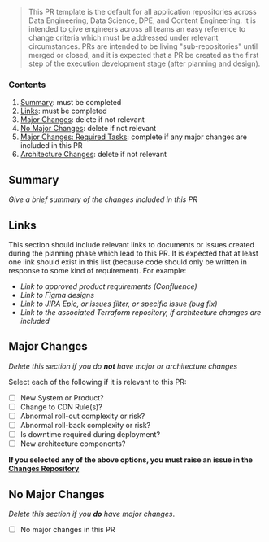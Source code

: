 > This PR template is the default for all application repositories across Data Engineering,
  Data Science, DPE, and Content Engineering. It is intended to give engineers across all teams an
  easy reference to change criteria which must be addressed under relevant circumstances. PRs are
  intended to be living "sub-repositories" until merged or closed, and it is expected that a PR be
  created as the first step of the execution development stage (after planning and design).

### Contents

1. [Summary](#summary): must be completed
2. [Links](#links): must be completed
3. [Major Changes](#major-changes): delete if not relevant
4. [No Major Changes](#no-major-changes): delete if not relevant
5. [Major Changes: Required Tasks](#major-changes-required-tasks): complete if any major changes are included in this PR
6. [Architecture Changes](#architecture-changes): delete if not relevant

## Summary

*Give a brief summary of the changes included in this PR*

## Links

This section should include relevant links to documents or issues created during the planning phase which lead to this PR. It is expected that at least one link should exist in this list (because code should only be written in response to some kind of requirement). For example:

- _Link to approved product requirements (Confluence)_
- _Link to Figma designs_
- _Link to JIRA Epic, or issues filter, or specific issue (bug fix)_
- _Link to the associated Terraform repository, if architecture changes are included_

## Major Changes

_Delete this section if you do **not** have major or architecture changes_

Select each of the following if it is relevant to this PR:

- [ ] New System or Product?
- [ ] Change to CDN Rule(s)?
- [ ] Abnormal roll-out complexity or risk?
- [ ] Abnormal roll-back complexity or risk?
- [ ] Is downtime required during deployment?
- [ ] New architecture components?

**If you selected any of the above options, you must raise an issue in the
[Changes Repository](https://github.com/SPHTech-Meta/changes/issues/new/choose)**

## No Major Changes

_Delete this section if you **do** have major changes_.

- [ ] No major changes in this PR
